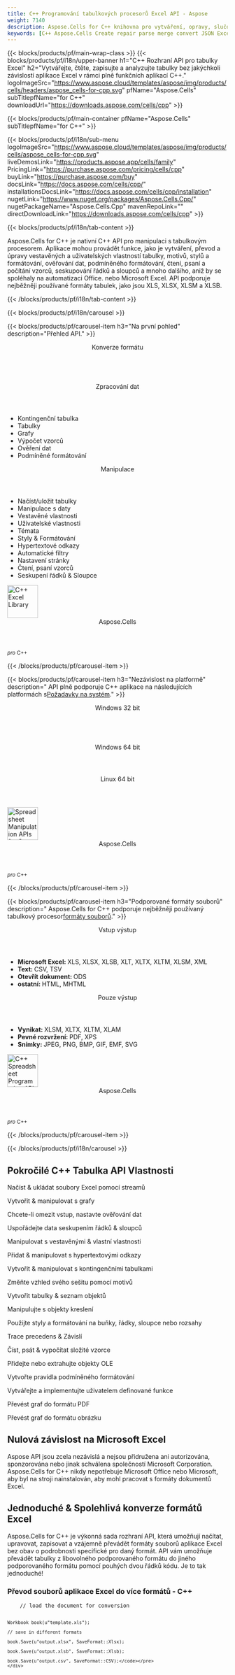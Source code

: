 ```yaml
---
title: C++ Programování tabulkových procesorů Excel API - Aspose
weight: 7140
description: Aspose.Cells for C++ knihovna pro vytváření, opravy, slučování, analýzu a převod souborů aplikace Excel. Převeďte excel na PDF, JSON, XML, TSV a tak dále.
keywords: [C++ Aspose.Cells Create repair parse merge convert JSON Excel XML PDF HTML TSV SQL ODS CSV TXT PNG JPEG and more formats]
---
```

{{< blocks/products/pf/main-wrap-class >}}
{{< blocks/products/pf/i18n/upper-banner h1="C++ Rozhraní API pro tabulky Excel" h2="Vytvářejte, čtěte, zapisujte a analyzujte tabulky bez jakýchkoli závislostí aplikace Excel v rámci plně funkčních aplikací C++." logoImageSrc="https://www.aspose.cloud/templates/aspose/img/products/cells/headers/aspose_cells-for-cpp.svg" pfName="Aspose.Cells" subTitlepfName="for C++" downloadUrl="https://downloads.aspose.com/cells/cpp" >}}

{{< blocks/products/pf/main-container pfName="Aspose.Cells" subTitlepfName="for C++" >}}

{{< blocks/products/pf/i18n/sub-menu logoImageSrc="https://www.aspose.cloud/templates/aspose/img/products/cells/aspose_cells-for-cpp.svg" liveDemosLink="https://products.aspose.app/cells/family" PricingLink="https://purchase.aspose.com/pricing/cells/cpp" buyLink="https://purchase.aspose.com/buy" docsLink="https://docs.aspose.com/cells/cpp/" installationsDocsLink="https://docs.aspose.com/cells/cpp/installation" nugetLink="https://www.nuget.org/packages/Aspose.Cells.Cpp/" nugetPackageName="Aspose.Cells.Cpp" mavenRepoLink="" directDownloadLink="https://downloads.aspose.com/cells/cpp" >}}

{{< blocks/products/pf/i18n/tab-content >}}
<p>
 Aspose.Cells for C++ je nativní C++ API pro manipulaci s tabulkovým procesorem. Aplikace mohou provádět funkce, jako je vytváření, převod a úpravy vestavěných a uživatelských vlastností tabulky, motivů, stylů a formátování, ověřování dat, podmíněného formátování, čtení, psaní a počítání vzorců, seskupování řádků a sloupců a mnoho dalšího, aniž by se spoléhaly na automatizaci Office. nebo Microsoft Excel. API podporuje nejběžněji používané formáty tabulek, jako jsou XLS, XLSX, XLSM a XLSB.
</p>

{{< /blocks/products/pf/i18n/tab-content >}}

<!--Diagrams Start-->
{{< blocks/products/pf/i18n/carousel >}}

{{< blocks/products/pf/carousel-item h3="Na první pohled" description="Přehled API." >}}
<div class="diagram1 d1-cplus">
 <div class="d1-row">
  <div class="d1-col d1-left">
   <header>
    <i class="fa fa-retweet">
    </i>
 Konverze formátu
   </header>
   <br/>
   <header>
    <i class="fa fa-bar-chart">
    </i>
 Zpracování dat
   </header>
   <ul>
    <li>
 Kontingenční tabulka
    </li>
    <li>
Tabulky
    </li>
    <li>
 Grafy
    </li>
    <li>
 Výpočet vzorců
    </li>
    <li>
 Ověření dat
    </li>
    <li>
 Podmíněné formátování
    </li>
   </ul>
  </div>
  <!--/left-->
  <div class="d1-col d1-right">
   <header>
    <i class="fa fa-cogs">
    </i>
 Manipulace
   </header>
   <ul>
    <li>
 Načíst/uložit tabulky
    </li>
    <li>
 Manipulace s daty
    </li>
    <li>
 Vestavěné vlastnosti
    </li>
    <li>
 Uživatelské vlastnosti
    </li>
    <li>
 Témata
    </li>
    <li>
 Styly &amp; Formátování
    </li>
    <li>
 Hypertextové odkazy
    </li>
    <li>
 Automatické filtry
    </li>
    <li>
 Nastavení stránky
    </li>
    <li>
 Čtení, psaní vzorců
    </li>
    <li>
 Seskupení řádků &amp; Sloupce
    </li>
   </ul>
  </div>
  <!--/right-->
 </div>
 <!--/row-->
 <div class="d1-logo">
  <img width="70" height="75" alt="C++ Excel Library" src="https://www.aspose.cloud/templates/aspose/img/products/cells/aspose_cells-for-cpp.svg"/>
  <header>
   Aspose.Cells
  </header>
  <footer>
   <small>
    <em>
 pro
    </em>
    C++
   </small>
  </footer>
 </div>
 <!--/logo-->
</div>

{{< /blocks/products/pf/carousel-item >}}

{{< blocks/products/pf/carousel-item h3="Nezávislost na platformě" description=" API plně podporuje C++ aplikace na následujících platformách s[Požadavky na systém](https://docs.aspose.com/cells/cpp/system-requirements/)." >}}
<div class="diagram1 d1-cplus">
 <div class="d1-row">
  <div class="d1-col d1-left">
   <header>
    <i class="fa fa-cubes">
    </i>
 Windows 32 bit
   </header>
   <br/>
   <header>
    <i class="fa fa-cubes">
    </i>
 Windows 64 bit
   </header>
  </div>
  <!--/left-->
  <div class="d1-col d1-right">
   <header>
    <i class="fa fa-cubes">
    </i>
 Linux 64 bit
   </header>
  </div>
  <!--/right-->
 </div>
 <!--/row-->
 <div class="d1-logo">
  <img width="70" height="75" alt="Spreadsheet Manipulation APIs for C++" src="https://www.aspose.cloud/templates/aspose/img/products/cells/aspose_cells-for-cpp.svg"/>
  <header>
   Aspose.Cells
  </header>
  <footer>
   <small>
    <em>
 pro
    </em>
    C++
   </small>
  </footer>
 </div>
 <!--/logo-->
</div>

{{< /blocks/products/pf/carousel-item >}}

{{< blocks/products/pf/carousel-item h3="Podporované formáty souborů" description=" Aspose.Cells for C++ podporuje nejběžněji používaný tabulkový procesor[formáty souborů](https://docs.aspose.com/cells/cpp/supported-file-formats/)." >}}
<div class="diagram1 d2 d1-cplus">
 <div class="d1-row">
  <div class="d1-col d1-left">
   <header>
    <i class="fa fa-arrows-v">
    </i>
 Vstup výstup
   </header>
   <ul>
    <li>
     <b>
 Microsoft Excel:
     </b>
 XLS, XLSX, XLSB, XLT, XLTX, XLTM, XLSM, XML
    </li>
    <li>
     <b>
 Text:
     </b>
     CSV, TSV
    </li>
    <li>
     <strong>
 Otevřít dokument:
     </strong>
     ODS
    </li>
    <li>
     <strong>
 ostatní:
     </strong>
     HTML, MHTML
    </li>
   </ul>
  </div>
  <!--/left-->
  <div class="d1-col d1-right">
   <header>
    <i class="fa fa-mail-forward">
    </i>
 Pouze výstup
   </header>
   <ul>
    <li>
     <b>
 Vynikat:
     </b>
     XLSM, XLTX, XLTM, XLAM
    </li>
    <li>
     <b>
 Pevné rozvržení:
     </b>
     PDF, XPS
    </li>
    <li>
     <b>
 Snímky:
     </b>
     JPEG, PNG, BMP, GIF, EMF, SVG
    </li>
   </ul>
  </div>
  <!--/right-->
 </div>
 <!--/row-->
 <div class="d1-logo">
  <img width="70" height="75" alt="C++ Spreadsheet Programming API" src="https://www.aspose.cloud/templates/aspose/img/products/cells/aspose_cells-for-cpp.svg"/>
  <header>
   Aspose.Cells
  </header>
  <footer>
   <small>
    <em>
 pro
    </em>
    C++
   </small>
  </footer>
 </div>
 <!--/logo-->
</div>

{{< /blocks/products/pf/carousel-item >}}

{{< /blocks/products/pf/i18n/carousel >}}
<!--Diagrams End-->

<!--Feature-section Start-->
<div class="container-fluid features-section bg-gray">
 <a class="anchor" id="features" name="features">
 </a>
 <div class="row">
  <div class="container">
   <h2 class="pr-ft">
 Pokročilé C++ Tabulka API Vlastnosti
   </h2>
   <!-- <p>Unlike similar products from other vendors, Aspose.Cells for C++ not only supports spreadsheet generation and other basic file formatting features, it also supports a number of advanced features. These advanced features make it much easier for developers to manipulate spreadsheet contents and format cells.</p> 

<p>Aspose.Cells for C++ includes the following features:</p>-->
   <p>
   </p>
   <div class="col-lg-4">
    <em class="fa fa-save ico-blue fa-2x col-lg-2">
    </em>
    <p class="col-lg-10">
Načíst &amp; ukládat soubory Excel pomocí streamů
    </p>
   </div>
   <div class="col-lg-4">
    <em class="fa fa-bar-chart ico-blue fa-2x col-lg-2">
    </em>
    <p class="col-lg-10">
 Vytvořit &amp; manipulovat s grafy
    </p>
   </div>
   <div class="col-lg-4">
    <em class="fa fa-check-square-o ico-blue fa-2x col-lg-2">
    </em>
    <p class="col-lg-10">
 Chcete-li omezit vstup, nastavte ověřování dat
    </p>
   </div>
   <div class="col-lg-4">
    <em class="fa fa-table ico-blue fa-2x col-lg-2">
    </em>
    <p class="col-lg-10">
 Uspořádejte data seskupením řádků &amp; sloupců
    </p>
   </div>
   <div class="col-lg-4">
    <em class="fa fa-object-ungroup ico-blue fa-2x col-lg-2">
    </em>
    <p class="col-lg-10">
 Manipulovat s vestavěnými &amp; vlastní vlastnosti
    </p>
   </div>
   <div class="col-lg-4">
    <em class="fa fa-link ico-blue fa-2x col-lg-2">
    </em>
    <p class="col-lg-10">
 Přidat &amp; manipulovat s hypertextovými odkazy
    </p>
   </div>
   <div class="col-lg-4">
    <em class="fa fa-list-alt ico-blue fa-2x col-lg-2">
    </em>
    <p class="col-lg-10">
 Vytvořit &amp; manipulovat s kontingenčními tabulkami
    </p>
   </div>
   <div class="col-lg-4">
    <em class="fa fa-magic ico-blue fa-2x col-lg-2">
    </em>
    <p class="col-lg-10">
 Změňte vzhled svého sešitu pomocí motivů
    </p>
   </div>
   <div class="col-lg-4">
    <em class="fa fa-tasks ico-blue fa-2x col-lg-2">
    </em>
    <p class="col-lg-10">
 Vytvořit tabulky &amp; seznam objektů
    </p>
   </div>
   <div class="col-lg-4">
    <em class="fa fa-cog ico-blue fa-2x col-lg-2">
    </em>
    <p class="col-lg-10">
 Manipulujte s objekty kreslení
    </p>
   </div>
   <div class="col-lg-4">
    <em class="fa fa-file-excel-o ico-blue fa-2x col-lg-2">
    </em>
    <p class="col-lg-10">
 Použijte styly a formátování na buňky, řádky, sloupce nebo rozsahy
    </p>
   </div>
   <div class="col-lg-4">
    <em class="fa fa-list-ol ico-blue fa-2x col-lg-2">
    </em>
    <p class="col-lg-10">
 Trace precedens &amp; Závislí
    </p>
   </div>
   <div class="col-lg-4">
    <em class="fa fa-superscript ico-blue fa-2x col-lg-2">
    </em>
    <p class="col-lg-10">
 Číst, psát &amp; vypočítat složité vzorce
    </p>
   </div>
   <div class="col-lg-4">
    <em class="fa fa-bars ico-blue fa-2x col-lg-2">
    </em>
    <p class="col-lg-10">
 Přidejte nebo extrahujte objekty OLE
    </p>
   </div>
   <div class="col-lg-4">
    <em class="fa fa-tags ico-blue fa-2x col-lg-2">
    </em>
    <p class="col-lg-10">
 Vytvořte pravidla podmíněného formátování
    </p>
   </div>
   <div class="col-lg-4">
    <em class="fa fa-code ico-blue fa-2x col-lg-2">
    </em>
    <p class="col-lg-10">
 Vytvářejte a implementujte uživatelem definované funkce
    </p>
   </div>
   <div class="col-lg-4">
    <em class="fa fa-line-chart ico-blue fa-2x col-lg-2">
    </em>
    <p class="col-lg-10">
 Převést graf do formátu PDF
    </p>
   </div>
   <div class="col-lg-4">
    <em class="fa fa-pie-chart ico-blue fa-2x col-lg-2">
    </em>
    <p class="col-lg-10">
 Převést graf do formátu obrázku
    </p>
   </div>
   <div class="col-lg-12">
    <h2 class="h2title">
 Nulová závislost na Microsoft Excel
    </h2>
    <p>
Aspose API jsou zcela nezávislá a nejsou přidružena ani autorizována, sponzorována nebo jinak schválena společností Microsoft Corporation. Aspose.Cells for C++ nikdy nepotřebuje Microsoft Office nebo Microsoft, aby byl na stroji nainstalován, aby mohl pracovat s formáty dokumentů Excel.
    </p>
   </div>
   <div class="col-lg-12">
    <h2 class="h2title">
 Jednoduché &amp; Spolehlivá konverze formátů Excel
    </h2>
    <p>
 Aspose.Cells for C++ je výkonná sada rozhraní API, která umožňují načítat, upravovat, zapisovat a vzájemně převádět formáty souborů aplikace Excel bez obav o podrobnosti specifické pro daný formát. API vám umožňuje převádět tabulky z libovolného podporovaného formátu do jiného podporovaného formátu pomocí pouhých dvou řádků kódu. Je to tak jednoduché!
    </p>
    <div class="codeblock" id="code">
     <h3>
 Převod souborů aplikace Excel do více formátů - C++
     </h3>
     <pre><code class="cpp">	// load the document for conversion

	Workbook book(u"template.xls");

	// save in different formats

	book.Save(u"output.xlsx", SaveFormat::Xlsx);

	book.Save(u"output.xlsb", SaveFormat::Xlsb);

	book.Save(u"output.csv", SaveFormat::CSV);</code></pre>
    </div>
   </div>
   <div class="col-lg-12">
    <h2 class="h2title">
 Komplexní formátování tabulky
    </h2>
    <p>
Aspose.Cells for C++ vám poskytuje úplnou kontrolu nad tím, jak chcete svá data prezentovat na listu, tím, že nabízí pokročilé funkce formátování. Formátování můžete použít na jednotlivé řádky, sloupce, buňky nebo můžete vytvořit oblast buněk a použít na ně formátování. Do buňky můžete také přidat formátovaný text, použít ohraničení, nastavit vzory pozadí nebo vyladit aspekty stylu související s písmem.
    </p>
   </div>
   <div class="col-lg-12">
    <h2 class="h2title">
 Vizualizujte data pomocí grafů
    </h2>
    <p>
 Aspose.Cells for C++ nabízí komplexní sadu rozhraní API pro dynamické vytváření všech standardních a vlastních typů grafů podporovaných aplikací Excel. API také poskytuje možnost aktualizovat zdroj dat pro existující graf a aktualizovat jej.
    </p>
   </div>
   <div class="col-lg-12">
    <h2 class="h2title">
 Vykreslit listy jako obrázky
    </h2>
    <p>
Knihovna vykresluje s nejvyšší věrností Microsoft Excel pomocí vlastního vykreslovacího jádra. Nabízí výrazné funkce, jako je vykreslování pracovních listů na obrázky v oblíbených formátech včetně BMP, PNG, JPEG &amp; EMF. Proces Sheet2Image je flexibilní, takže umožňuje vybrat možnosti, jako je ovládání rozlišení výsledného obrázku.
    </p>
   </div>
   <div class="col-lg-12">
    <h2 class="h2title">
 Manipulujte se sloupci a řádky
    </h2>
    <p>
 Aspose.Cells for C++ nabízí manipulaci s řádky a sloupci několika způsoby. Upravit výšku řádku a šířku sloupce nebo automaticky změnit velikost rozměrů buňky podle obsahu v ní je příliš snadné. API také nabízí prostředky pro odstranění a vložení, skrytí nebo zobrazení, stejně jako seskupování řádků a sloupců nebo seskupování.
    </p>
   </div>
   <div class="col-lg-12">
    <h2 class="h2title">
 Přesně převeďte tabulky na PDF
    </h2>
    <p>
Knihovna Excel C++ poskytuje možnost převádět tabulky do formátu PDF při zachování stejné kvality jako původní dokument. Tato skutečnost činí Aspose.Cells for C++ perfektní volbou pro organizace, které vyžadují výměnu dokumentů ve standardních průmyslových formátech jako PDF.
    </p>
   </div>
   <!-- 

<div class="col-lg-12">

<h2 class="h2title">Convert Between XLS and XLSX Formats</h2>

<p>Converting XLS to XLSX and XLSX to XLS is as easy and simple as a two liner code. Despite the complexity of document conversions in C++, Aspose.Cells for C++ makes it possible for you to convert between XLS and XLSX formats in just two lines of code.</p>

</div>



<div class="col-lg-12">

<h2 class="h2title">Support For Office Open XML</h2>

<p>Office OpenXML (OOXML) is the XML-based format that was introduced into Microsoft Office 2007. Microsoft Office Excel 2007 and above store the spreadsheets in XLSX format. Aspose.Cells for C++ extensively supports creating, reading, manipulating and writing XLSX documents.</p>

</div>

-->
  </div>
 </div>
</div>
<!--Feature-section End-->

{{< /blocks/products/pf/main-container >}}


{{< blocks/products/pf/i18n/support-learning-resources >}}
{{< blocks/products/pf/slr-tab tabTitle="Výukové zdroje" tabId="resources" >}}
{{< blocks/products/pf/slr-element name="Dokumentace" href="https://docs.aspose.com/cells/cpp/" >}}
{{< blocks/products/pf/slr-element name="Zdrojový kód" href="https://github.com/aspose-cells/Aspose.Cells-for-C" >}}
{{< blocks/products/pf/slr-element name="API Reference" href="https://reference.aspose.com/cpp/cells" >}}
{{< blocks/products/pf/slr-element name="Výuková videa" href="https://www.youtube.com/user/asposevideo" >}}
{{< /blocks/products/pf/slr-tab >}}

{{< blocks/products/pf/slr-tab tabTitle="Podpora produktu" tabId="support" >}}
{{< blocks/products/pf/slr-element name="Bezplatná podpora" href="https://forum.aspose.com/c/cells/9" >}}
{{< blocks/products/pf/slr-element name="Placená podpora" href="https://helpdesk.aspose.com/" >}}
{{< blocks/products/pf/slr-element name="Blog" href="https://blog.aspose.com/category/cells/" >}}
{{< blocks/products/pf/slr-element name="Poznámky k vydání" href="https://docs.aspose.com/cells/cpp/release-notes/" >}}
{{< /blocks/products/pf/slr-tab >}}

{{< blocks/products/pf/slr-tab tabTitle="Proč Aspose.Cells for C++?" tabId="success-stories" >}}
{{< blocks/products/pf/slr-element name="Seznam zákazníků" href="https://company.aspose.com/customers" >}}
{{< blocks/products/pf/slr-element name="Příběhy úspěchu" href="https://company.aspose.com/customers/success-stories/aspose-cells" >}}
{{< /blocks/products/pf/slr-tab >}}

{{< /blocks/products/pf/i18n/support-learning-resources >}}

{{< blocks/products/pf/i18n/download-section downloadFreeTrialLink="https://downloads.aspose.com/cells/cpp" pricingInformationLink="https://purchase.aspose.com/pricing/cells/cpp" >}}

{{< blocks/products/pf/offers-section pfName="Aspose.Cells" description="Aspose.Cells nabízí jednotlivá rozhraní API aplikace Excel pro další populární vývojová prostředí, jak je uvedeno níže:" >}}

    {{< blocks/products/pf/offers-section-item link="/cells/net/" imgSrc="https://www.aspose.cloud/templates/aspose/img/products/cells/aspose_cells-for-net.svg" sdkName=".NET" >}}
    {{< blocks/products/pf/offers-section-item link="/cells/java/" imgSrc="https://www.aspose.cloud/templates/aspose/img/products/cells/aspose_cells-for-java.svg" sdkName="Java" >}}
    {{< blocks/products/pf/offers-section-item link="/cells/android-java/" imgSrc="https://www.aspose.cloud/templates/aspose/img/products/cells/aspose_cells-for-android-java.svg" sdkName="Android via Java" >}}
    {{< blocks/products/pf/offers-section-item link="/cells/sharepoint/" imgSrc="https://www.aspose.cloud/templates/aspose/img/products/cells/aspose_cells-for-sharepoint.svg" sdkName="SharePoint" >}}
    {{< blocks/products/pf/offers-section-item link="/cells/reporting-services/" imgSrc="https://www.aspose.cloud/templates/aspose/img/products/cells/aspose_cells-for-reporting-services.svg" sdkName="Reporting Services" >}}
    {{< blocks/products/pf/offers-section-item link="/cells/jasperreports/" imgSrc="https://www.aspose.cloud/templates/aspose/img/products/cells/aspose_cells-for-jasperreports.svg" sdkName="JasperReports" >}}
    {{< blocks/products/pf/offers-section-item link="/cells/nodejs-java/" imgSrc="https://www.aspose.cloud/templates/aspose/img/products/cells/aspose_cells-for-nodejs-java.svg" sdkName="Node.js via Java" >}}
    {{< blocks/products/pf/offers-section-item link="/cells/php-java/" imgSrc="https://www.aspose.cloud/templates/aspose/img/products/cells/aspose_cells-for-php-java.svg" sdkName="PHP via Java" >}}
    {{< blocks/products/pf/offers-section-item link="/cells/python-java/" imgSrc="https://www.aspose.cloud/templates/aspose/img/products/cells/aspose_cells-for-python-java.svg" sdkName="Python via Java" >}}

{{< /blocks/products/pf/offers-section >}}

{{< /blocks/products/pf/main-wrap-class >}}
